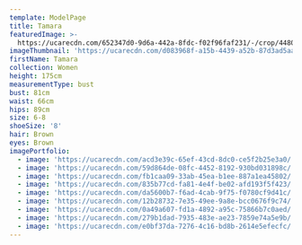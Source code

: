 ```yaml
---
template: ModelPage
title: Tamara
featuredImage: >-
  https://ucarecdn.com/652347d0-9d6a-442a-8fdc-f02f96faf231/-/crop/4480x2875/0,0/-/preview/
imageThumbnail: 'https://ucarecdn.com/d083968f-a15b-4439-a52b-87d3ad5aa3b6/'
firstName: Tamara
collection: Women
height: 175cm
measurementType: bust
bust: 81cm
waist: 66cm
hips: 89cm
size: 6-8
shoeSize: '8'
hair: Brown
eyes: Brown
imagePortfolio:
  - image: 'https://ucarecdn.com/acd3e39c-65ef-43cd-8dc0-ce5f2b25e3a0/'
  - image: 'https://ucarecdn.com/59d864de-08fc-4452-8192-930bd031898c/'
  - image: 'https://ucarecdn.com/fb1caa09-33ab-45ea-b1ee-887a1ea45802/'
  - image: 'https://ucarecdn.com/835b77cd-fa81-4e4f-be02-afd193f5f423/'
  - image: 'https://ucarecdn.com/da5600b7-f6ad-4cab-9f75-f0780cf9d41c/'
  - image: 'https://ucarecdn.com/12b28732-7e35-49ee-9a8e-bcc0676f9c74/'
  - image: 'https://ucarecdn.com/0a49a607-fd1a-4892-a95c-75866b7c0aed/'
  - image: 'https://ucarecdn.com/279b1dad-7935-483e-ae23-7859e74a5e9b/'
  - image: 'https://ucarecdn.com/e0bf37da-7276-4c16-bd8b-2614e5efecfc/'
---
```



